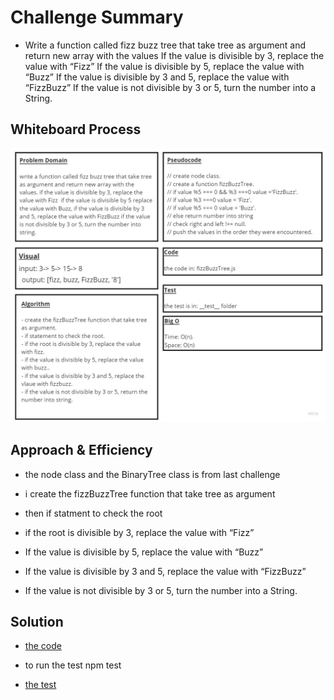 # Challenge Summary

* Write a function called fizz buzz tree that take tree as argument and return new array with the values If the value is divisible by 3, replace the value with “Fizz” If the value is divisible by 5, replace the value with “Buzz” If the value is divisible by 3 and 5, replace the value with “FizzBuzz” If the value is not divisible by 3 or 5, turn the number into a String.

## Whiteboard Process

![fizzBuzzTree](./images/code18.jpg)

## Approach & Efficiency

* the node class and the BinaryTree class is from last challenge

* i create the fizzBuzzTree function that take tree as argument

* then if statment to check the root

* if the root is divisible by 3, replace the value with “Fizz”

* If the value is divisible by 5, replace the value with “Buzz”

* If the value is divisible by 3 and 5, replace the value with “FizzBuzz”

* If the value is not divisible by 3 or 5,  turn the number into a String.

## Solution

* [the code](./fizzBuzzTree.js)

* to run the test npm test

* [the test](./__test__/fizzBuzzTree.test.js)